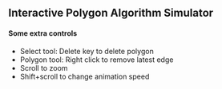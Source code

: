## Interactive Polygon Algorithm Simulator

#### Some extra controls

 - Select tool: Delete key to delete polygon
 - Polygon tool: Right click to remove latest edge
 - Scroll to zoom
 - Shift+scroll to change animation speed